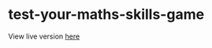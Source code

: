 # test-your-maths-skills-game

View live version <a href="https://iyabzz.github.io/test-your-maths-skills-game/index.html">here</a>
